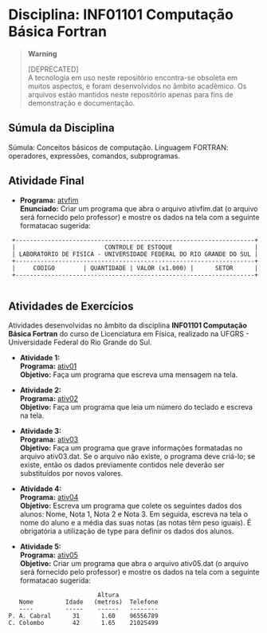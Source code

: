 # Disciplina: INF01101 Computação Básica Fortran

> **Warning**
> 
> [DEPRECATED]  
> A tecnologia em uso neste repositório encontra-se obsoleta em muitos aspectos, e foram desenvolvidos no âmbito acadêmico. Os arquivos estão mantidos neste repositório apenas para fins de demonstração e documentação. 

## Súmula da Disciplina
Súmula: Conceitos básicos de computação. Linguagem FORTRAN: operadores, expressões, comandos, subprogramas.

## Atividade Final

* **Programa:** [atvfim](src/ativfim.f90)  
  **Enunciado:** Criar um programa que abra o arquivo ativfim.dat (o arquivo será fornecido pelo professor) e mostre os dados na tela com a seguinte formatacao sugerida:
```
 +-------------------------------------------------------------------+
 |                         CONTROLE DE ESTOQUE                       |
 | LABORATORIO DE FISICA - UNIVERSIDADE FEDERAL DO RIO GRANDE DO SUL |
 +-------------------------------------------------------------------+ 
 |     CODIGO        | QUANTIDADE | VALOR (x1.000) |      SETOR      |
 +-------------------------------------------------------------------+
 
```  

## Atividades de Exercícios
Atividades desenvolvidas no âmbito da disciplina **INF01101 Computação Básica Fortran** do curso de Licenciatura em Física, realizado na UFGRS - Universidade Federal do Rio Grande do Sul.

* **Atividade 1:**  
  **Programa:** [ativ01](src/ativ01.f90)  
  **Objetivo:** Faça um programa que escreva uma mensagem na tela.
  
* **Atividade 2:**  
  **Programa:** [ativ02](src/ativ02.f90)  
  **Objetivo:** Faça um programa que leia um número do teclado e escreva na tela.

* **Atividade 3:**  
  **Programa:** [ativ03](src/ativ03.f90)  
  **Objetivo:** Faça um programa que grave informações formatadas no arquivo ativ03.dat. Se o arquivo não existe, o programa deve criá-lo; se existe, então os dados previamente contidos nele deverão ser substituídos por novos valores.

* **Atividade 4:**  
  **Programa:** [ativ04](src/ativ04.f90)  
  **Objetivo:** Escreva um programa que colete os seguintes dados dos alunos: Nome, Nota 1, Nota 2 e Nota 3. Em seguida, escreva na tela o nome do aluno e a média das suas notas (as notas têm peso iguais). É obrigatória a utilização de type para definir os dados dos alunos.

* **Atividade 5:**  
  **Programa:** [ativ05](src/ativ05.f90)  
  **Objetivo:** Criar um programa que abra o arquivo ativ05.dat (o arquivo será fornecido pelo professor) e mostre os dados na tela com a seguinte formatacao sugerida:  
```  
                         Altura
   Nome         Idade   (metros)  Telefone                         
   ----         -----    ------   --------
P. A. Cabral      31      1.60    96556789
C. Colombo        42      1.65    21025499
```

